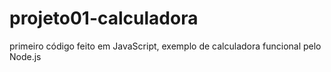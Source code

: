 # projeto01-calculadora
primeiro código feito em JavaScript, exemplo de calculadora funcional pelo Node.js
